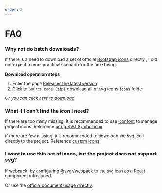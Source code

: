 ```yaml
---
order: 2
---
```


# FAQ

### Why not do batch downloads?

If there is a need to download a set of official [Bootstrap icons](https://github.com/twbs/icons) directly , I did not expect a more practical scenario for the time being.

**Download operation steps**

1. Enter the page [Releases the latest version](https://github.com/twbs/icons/releases/latest)
2. Click to `Source code (zip)` download all of svg icons `icons` folder

_Or you can [click here to download](https://github.com/twbs/icons/archive/refs/tags/v1.7.2.zip)_

### What if I can’t find the icon I need?

If there are too many missing, it is recommended to use [iconfont](https://iconfont.cn/) to manage project icons. Reference [using SVG Symbol icon](/en-US/documents/instruction#use-svg-symbol-icons)

If there are few missing, it is recommended to download the svg icon directly to the project. Reference [custom icons](/en-US/documents/instruction#custom-icon)

### I want to use this set of icons, but the project does not support svg?

If webpack, by configuring [@svgr/webpack](https://www.npmjs.com/package/@svgr/webpack) to the `svg` icon as a React component introduced.

Or use the [official document usage directly](https://icons.getbootstrap.com/#usage).
